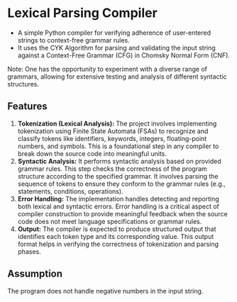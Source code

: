 # Lexical Parsing Compiler
- A simple Python compiler for verifying adherence of user-entered strings to context-free grammar rules. 
- It uses the CYK Algorithm for parsing and validating the input string against a Context-Free Grammar (CFG) in Chomsky Normal Form (CNF).  

Note: One has the opportunity to experiment with a diverse range of grammars, allowing for extensive testing and analysis of different syntactic structures.

## Features
1. **Tokenization (Lexical Analysis):** The project involves implementing tokenization using Finite State Automata (FSAs) to recognize and classify tokens like identifiers, keywords, integers, floating-point numbers, and symbols. This is a foundational step in any compiler to break down the source code into meaningful units.    
2. **Syntactic Analysis:** It performs syntactic analysis based on provided grammar rules. This step checks the correctness of the program structure according to the specified grammar. It involves parsing the sequence of tokens to ensure they conform to the grammar rules (e.g., statements, conditions, operations).
3. **Error Handling:** The implementation handles detecting and reporting both lexical and syntactic errors. Error handling is a critical aspect of compiler construction to provide meaningful feedback when the source code does not meet language specifications or grammar rules.
4. **Output:** The compiler is expected to produce structured output that identifies each token type and its corresponding value. This output format helps in verifying the correctness of tokenization and parsing phases.

## Assumption
The program does not handle negative numbers in the input string.